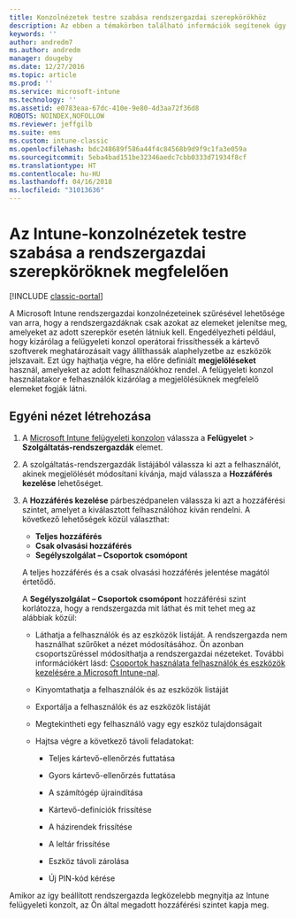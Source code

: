 ```yaml
---
title: Konzolnézetek testre szabása rendszergazdai szerepkörökhöz
description: Az ebben a témakörben található információk segítenek úgy megszűrni az Intune rendszergazdai konzolnézeteit, hogy a rendszergazdák csak azokat az elemeket lássák, amelyekre a szerepkörük szerint szükségük van.
keywords: ''
author: andredm7
ms.author: andredm
manager: dougeby
ms.date: 12/27/2016
ms.topic: article
ms.prod: ''
ms.service: microsoft-intune
ms.technology: ''
ms.assetid: e0783eaa-67dc-410e-9e80-4d3aa72f36d8
ROBOTS: NOINDEX,NOFOLLOW
ms.reviewer: jeffgilb
ms.suite: ems
ms.custom: intune-classic
ms.openlocfilehash: bdc248689f586a44f4c84568b9d9f9c1fa3e059a
ms.sourcegitcommit: 5eba4bad151be32346aedc7cbb0333d71934f8cf
ms.translationtype: HT
ms.contentlocale: hu-HU
ms.lasthandoff: 04/16/2018
ms.locfileid: "31013636"
---
```

# <a name="customize-intune-console-views-according-to-admin-roles"></a>Az Intune-konzolnézetek testre szabása a rendszergazdai szerepköröknek megfelelően

[!INCLUDE [classic-portal](../includes/classic-portal.md)]

A Microsoft Intune rendszergazdai konzolnézeteinek szűrésével lehetősége van arra, hogy a rendszergazdáknak csak azokat az elemeket jelenítse meg, amelyeket az adott szerepkör esetén látniuk kell. Engedélyezheti például, hogy kizárólag a felügyeleti konzol operátorai frissíthessék a kártevő szoftverek meghatározásait vagy állíthassák alaphelyzetbe az eszközök jelszavait. Ezt úgy hajthatja végre, ha előre definiált **megjelöléseket** használ, amelyeket az adott felhasználókhoz rendel. A felügyeleti konzol használatakor e felhasználók kizárólag a megjelölésüknek megfelelő elemeket fogják látni.

## <a name="to-create-a-custom-view"></a>Egyéni nézet létrehozása

1. A [Microsoft Intune felügyeleti konzolon](https://manage.microsoft.com) válassza a **Felügyelet** &gt; **Szolgáltatás-rendszergazdák** elemet.

2. A szolgáltatás-rendszergazdák listájából válassza ki azt a felhasználót, akinek megjelölését módosítani kívánja, majd válassza a **Hozzáférés kezelése** lehetőséget.

3. A **Hozzáférés kezelése** párbeszédpanelen válassza ki azt a hozzáférési szintet, amelyet a kiválasztott felhasználóhoz kíván rendelni. A következő lehetőségek közül választhat:

   -   **Teljes hozzáférés**
   -   **Csak olvasási hozzáférés**
   -   **Segélyszolgálat – Csoportok csomópont**

   A teljes hozzáférés és a csak olvasási hozzáférés jelentése magától értetődő. <!--- **Helpdesk - Groups Node** allows users to choose from one of the following designations that provide custom levels of access to the Intune admin console:--->

   A **Segélyszolgálat – Csoportok csomópont** hozzáférési szint korlátozza, hogy a rendszergazda mit láthat és mit tehet meg az alábbiak közül:

   -   Láthatja a felhasználók és az eszközök listáját. A rendszergazda nem használhat szűrőket a nézet módosításához. Ön azonban csoportszűréssel módosíthatja a rendszergazdai nézeteket. További információkért lásd: [Csoportok használata felhasználók és eszközök kezelésére a Microsoft Intune-nal](use-groups-to-manage-users-and-devices-with-microsoft-intune.md).

   -   Kinyomtathatja a felhasználók és az eszközök listáját

   -   Exportálja a felhasználók és az eszközök listáját

   -   Megtekintheti egy felhasználó vagy egy eszköz tulajdonságait

   -   Hajtsa végre a következő távoli feladatokat:

       -   Teljes kártevő-ellenőrzés futtatása

       -   Gyors kártevő-ellenőrzés futtatása

       -   A számítógép újraindítása

       -   Kártevő-definíciók frissítése

       -   A házirendek frissítése

       -   A leltár frissítése

       -   Eszköz távoli zárolása

       -   Új PIN-kód kérése

Amikor az így beállított rendszergazda legközelebb megnyitja az Intune felügyeleti konzolt, az Ön által megadott hozzáférési szintet kapja meg.
